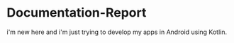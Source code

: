 # Documentation-Report
i'm new here and i'm just trying to develop my apps in Android using Kotlin.
